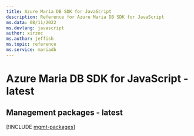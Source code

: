 ```yaml
---
title: Azure Maria DB SDK for JavaScript
description: Reference for Azure Maria DB SDK for JavaScript
ms.data: 08/11/2022
ms.devlang: javascript
author: xirzec
ms.author: jeffish
ms.topic: reference
ms.service: mariadb
---
```

# Azure Maria DB SDK for JavaScript - latest

## Management packages - latest
[!INCLUDE [mgmt-packages](maria-db-mgmt-index.md)]